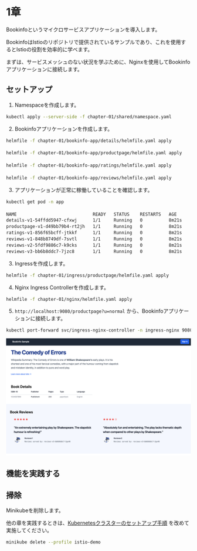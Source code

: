 # 1章

Bookinfoというマイクロサービスアプリケーションを導入します。

BookinfoはIstioのリポジトリで提供されているサンプルであり、これを使用するとIstioの役割を効率的に学べます。

まずは、サービスメッシュのない状況を学ぶために、Nginxを使用してBookinfoアプリケーションに接続します。

## セットアップ

1. Namespaceを作成します。

```bash
kubectl apply --server-side -f chapter-01/shared/namespace.yaml
```

2. Bookinfoアプリケーションを作成します。

```bash
helmfile -f chapter-01/bookinfo-app/details/helmfile.yaml apply

helmfile -f chapter-01/bookinfo-app/productpage/helmfile.yaml apply

helmfile -f chapter-01/bookinfo-app/ratings/helmfile.yaml apply

helmfile -f chapter-01/bookinfo-app/reviews/helmfile.yaml apply
```

3. アプリケーションが正常に稼働していることを確認します。

```bash
kubectl get pod -n app

NAME                             READY   STATUS    RESTARTS   AGE
details-v1-54ffdd5947-cfxwj      1/1     Running   0          8m21s
productpage-v1-d49bb79b4-rt2jh   1/1     Running   0          8m21s
ratings-v1-856f65bcff-jtkkf      1/1     Running   0          8m21s
reviews-v1-848b8749df-7svtl      1/1     Running   0          8m21s
reviews-v2-5fdf9886c7-k9cks      1/1     Running   0          8m21s
reviews-v3-bb6b8ddc7-7jzc8       1/1     Running   0          8m21s
```

3. Ingressを作成します。

```bash
helmfile -f chapter-01/ingress/productpage/helmfile.yaml apply
```

4. Nginx Ingress Controllerを作成します。

```bash
helmfile -f chapter-01/nginx/helmfile.yaml apply
```

5. `http://localhost:9080/productpage?u=normal` から、Bookinfoアプリケーションに接続します。

```bash
kubectl port-forward svc/ingress-nginx-controller -n ingress-nginx 9080:9080
```

![bookinfo_productpage](../images/bookinfo_productpage.png)

## 機能を実践する

## 掃除

Minikubeを削除します。

他の章を実践するときは、[Kubernetesクラスターのセットアップ手順](../README.md) を改めて実施してください。

```bash
minikube delete --profile istio-demo
```
